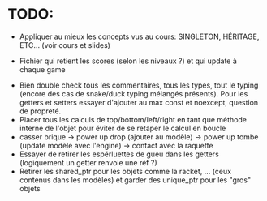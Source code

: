 # TODO:

<!-- - Musique ? -->
- Appliquer au mieux les concepts vus au cours: SINGLETON, HÉRITAGE, ETC... (voir cours et slides)
<!-- - Faire fonctionner le refactoring utilisant le modèle MVC -->
- Fichier qui retient les scores (selon les niveaux ?) et qui update à chaque game
<!-- - Passer le model complet à la view ou juste les éléments indépendamment ? View singleton statique ? Ou sorcellerie malicieuse ? -->
<!-- - Faire une classe parente à tous les objets qui contiendrait: les couleurs de l'objet, des getters des setters. -->
- Bien double check tous les commentaires, tous les types, tout le typing (encore des cas de snake/duck typing mélangés présents). Pour les getters et setters essayer d'ajouter au max const et noexcept, question de propreté.
- Placer tous les calculs de top/bottom/left/right en tant que méthode interne de l'objet pour éviter de se retaper le calcul en boucle
- casser brique -> power up drop (ajouter au modèle) -> power up tombe (update modèle avec l'engine) -> contact avec la raquette
- Essayer de retirer les espérluettes de gueu dans les getters (logiquement un getter renvoie une réf ?)
- Retirer les shared_ptr pour les objets comme la racket, ... (ceux contenus dans les modèles) et garder des unique_ptr pour les "gros" objets